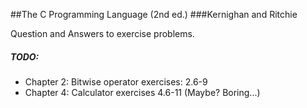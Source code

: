 ##The C Programming Language (2nd ed.)
###Kernighan and Ritchie

Question and Answers to exercise problems.


##### TODO:
- Chapter 2: Bitwise operator exercises: 2.6-9
- Chapter 4: Calculator exercises 4.6-11 (Maybe? Boring...)
